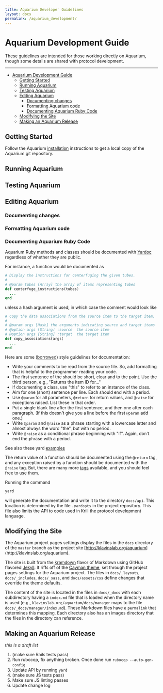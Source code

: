 ```yaml
---
title: Aquarium Developer Guidelines
layout: docs
permalink: /aquarium_development/
---
```


# Aquarium Development Guide

These guidelines are intended for those working directly on Aquarium, though some details are shared with protocol development.

---

<!-- TOC -->

- [Aquarium Development Guide](#aquarium-development-guide)
    - [Getting Started](#getting-started)
    - [Running Aquarium](#running-aquarium)
    - [Testing Aquarium](#testing-aquarium)
    - [Editing Aquarium](#editing-aquarium)
        - [Documenting changes](#documenting-changes)
        - [Formatting Aquarium code](#formatting-aquarium-code)
        - [Documenting Aquarium Ruby Code](#documenting-aquarium-ruby-code)
    - [Modifying the Site](#modifying-the-site)
    - [Making an Aquarium Release](#making-an-aquarium-release)

<!-- /TOC -->

## Getting Started

Follow the Aquarium [installation](Installation.md) instructions to get a local copy of the Aquarium git repository.

## Running Aquarium

## Testing Aquarium

## Editing Aquarium

### Documenting changes

### Formatting Aquarium code

### Documenting Aquarium Ruby Code

Aquarium Ruby methods and classes should be documented with [Yardoc](http://www.rubydoc.info/gems/yard/file/docs/GettingStarted.md) regardless of whether they are public.

For instance, a function would be documented as

```ruby
# Display the instructions for centerfuging the given tubes.
#
# @param tubes [Array] the array of items representing tubes
def centerfuge_instructions(tubes)
  ...
end
```

unless a hash argument is used, in which case the comment would look like

```ruby
# Copy the data associations from the source item to the target item.
#
# @param args [Hash] the arguments indicating source and target items
# @option args [String] :source  the source item
# @option args [String] :target  the target item
def copy_associations(args)
  ...
end
```

Here are some ([borrowed](http://blog.joda.org/2012/11/javadoc-coding-standards.html)) style guidelines for documentation:

- Write your comments to be read from the source file.
  So, add formatting that is helpful to the programmer reading your code.
- The first sentence of the should be short, clear and to the point.
  Use the third person, e.g., "Returns the item ID for..."
- If documenting a class, use "this" to refer to an instance of the class.
- Aim for one (short) sentence per line.
  Each should end with a period.
- Use `@param` for all parameters, `@return` for return values, and `@raise` for exceptions raised.
  List these in that order.
- Put a single blank line after the first sentence, and then one after each paragraph.
  (If this doesn't give you a line before the first `@param` add one.)
- Write `@param` and `@raise` as a phrase starting with a lowercase letter and almost always the word "the", but with no period.
- Write `@raise` as a conditional phrase beginning with "if".
  Again, don't end the phrase with a period.

See also these yard [examples](https://gist.github.com/chetan/1827484)

The return value of a function should be documented using the `@return` tag, and any exception raised by a function should be documented with the `@raise` tag.
But, there are many more [tags](http://www.rubydoc.info/gems/yard/file/docs/Tags.md#Tag_List) available, and you should feel free to use them.

Running the command

```bash
yard
```

will generate the documentation and write it to the directory `docs/api`.
This location is determined by the file `.yardopts` in the project repository.
This file also limits the API to code used in Krill the protocol development language.

## Modifying the Site

The Aquarium project pages settings display the files in the `docs` directory of the `master` branch as the project site [http://klavinslab.org/aquarium](http://klavinslab.org/aquarium).

The site is built from the [kramdown](https://kramdown.gettalong.org) flavor of Markdown using GitHub flavored [Jekyll](https://jekyllrb.com).
It riffs off of the [Cayman theme](https://github.com/pages-themes/cayman), set through the project pages settings for the Aquarium project.
The files in `docs/_layouts`, `docs/_includes`, `docs/_sass`, and `docs/assets/css` define changes that override the theme defaults.

The content of the site is located in the files in `docs/_docs` with each subdirectory having a `index.md` file that is loaded when the directory name is used (e.g., `klavinslab.org/aquarium/docs/manager` maps to the file `docs/_docs/manager/index.md`).
These Markdown files have a `permalink` that determines this mapping.
Each directory also has an images directory that the files in the directory can reference.


## Making an Aquarium Release

_this is a draft list_

1.  (make sure Rails tests pass)
2.  Run rubocop, fix anything broken. Once done run `rubocop --auto-gen-config`.
3.  Update API by running `yard`
4.  (make sure JS tests pass)
5.  Make sure JS linting passes
6.  Update change log
